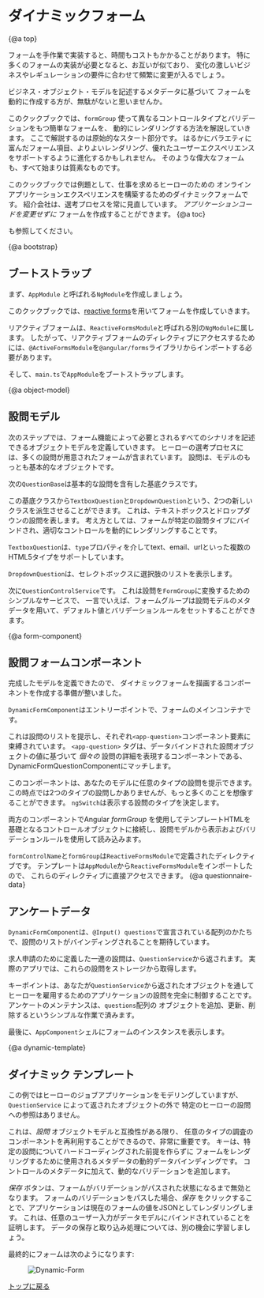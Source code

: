 # ダイナミックフォーム

{@a top}

フォームを手作業で実装すると、時間もコストもかかることがあります。
特に多くのフォームの実装が必要となると、お互いが似ており、
変化の激しいビジネスやレギュレーションの要件に合わせて頻繁に変更が入るでしょう｡

ビジネス・オブジェクト・モデルを記述するメタデータに基づいて
フォームを動的に作成する方が、無駄がないと思いませんか。

このクックブックでは、`formGroup` 使って異なるコントロールタイプとバリデーションをもつ簡単なフォームを、
動的にレンダリングする方法を解説していきます。
ここで解説するのは原始的なスタート部分です。
はるかにバラエティに富んだフォーム項目、よりよいレンダリング、優れたユーザーエクスペリエンスをサポートするように進化するかもしれません。
そのような偉大なフォームも、すべて始まりは質素なものです。

このクックブックでは例題として、仕事を求めるヒーローのための
オンラインアプリケーションエクスペリエンスを構築するためのダイナミックフォームです。
紹介会社は、選考プロセスを常に見直しています。
*アプリケーションコードを変更せずに* フォームを作成することができます。
{@a toc}

<live-example name="dynamic-form"></live-example> も参照してください。

{@a bootstrap}

## ブートストラップ

まず、`AppModule` と呼ばれる`NgModule`を作成しましょう。

このクックブックでは、[reactive forms](guide/reactive-forms)を用いてフォームを作成していきます。

リアクティブフォームは、`ReactiveFormsModule`と呼ばれる別の`NgModule`に属します。
したがって、リアクティブフォームのディレクティブにアクセスするためには、`@ActiveFormsModule`を`@angular/forms`ライブラリからインポートする必要があります。

そして、`main.ts`で`AppModule`をブートストラップします。


<code-tabs>

  <code-pane title="app.module.ts" path="dynamic-form/src/app/app.module.ts">

  </code-pane>

  <code-pane title="main.ts" path="dynamic-form/src/main.ts">

  </code-pane>

</code-tabs>


{@a object-model}

## 設問モデル

次のステップでは、フォーム機能によって必要とされるすべてのシナリオを記述できるオブジェクトモデルを定義していきます。
ヒーローの選考プロセスには、多くの設問が用意されたフォームが含まれています。
設問は、モデルのもっとも基本的なオブジェクトです。

次の`QuestionBase`は基本的な設問を含有した基底クラスです。


<code-example path="dynamic-form/src/app/question-base.ts" title="src/app/question-base.ts">

</code-example>



この基底クラスから`TextboxQuestion`と`DropdownQuestion`という、2つの新しいクラスを派生させることができます。
これは、テキストボックスとドロップダウンの設問を表します。
考え方としては、フォームが特定の設問タイプにバインドされ、適切なコントロールを動的にレンダリングすることです。

`TextboxQuestion`は、`type`プロパティを介してtext、email、urlといった複数のHTML5タイプをサポートしています。


<code-example path="dynamic-form/src/app/question-textbox.ts" title="src/app/question-textbox.ts" linenums="false">

</code-example>



`DropdownQuestion`は、セレクトボックスに選択肢のリストを表示します。


<code-example path="dynamic-form/src/app/question-dropdown.ts" title="src/app/question-dropdown.ts" linenums="false">

</code-example>



次に`QuestionControlService`です。
これは設問を`FormGroup`に変換するためのシンプルなサービスで、
一言でいえば、フォームグループは設問モデルのメタデータを用いて、デフォルト値とバリデーションルールをセットすることができます。


<code-example path="dynamic-form/src/app/question-control.service.ts" title="src/app/question-control.service.ts" linenums="false">

</code-example>

{@a form-component}

## 設問フォームコンポーネント
完成したモデルを定義できたので、
ダイナミックフォームを描画するコンポーネントを作成する準備が整いました。


`DynamicFormComponent`はエントリーポイントで、フォームのメインコンテナです。

<code-tabs>

  <code-pane title="dynamic-form.component.html" path="dynamic-form/src/app/dynamic-form.component.html">

  </code-pane>

  <code-pane title="dynamic-form.component.ts" path="dynamic-form/src/app/dynamic-form.component.ts">

  </code-pane>

</code-tabs>



これは設問のリストを提示し、それぞれ`<app-question>`コンポーネント要素に束縛されています。
`<app-question>` タグは、データバインドされた設問オブジェクトの値に基づいて _個々の_ 設問の詳細を表現するコンポーネントである、
DynamicFormQuestionComponentにマッチします。


<code-tabs>

  <code-pane title="dynamic-form-question.component.html" path="dynamic-form/src/app/dynamic-form-question.component.html">

  </code-pane>

  <code-pane title="dynamic-form-question.component.ts" path="dynamic-form/src/app/dynamic-form-question.component.ts">

  </code-pane>

</code-tabs>



このコンポーネントは、あなたのモデルに任意のタイプの設問を提示できます。
この時点では2つのタイプの設問しかありませんが、もっと多くのことを想像することができます。
`ngSwitch`は表示する設問のタイプを決定します。

両方のコンポーネントでAngular *formGroup* を使用してテンプレートHTMLを基礎となるコントロールオブジェクトに接続し、設問モデルから表示およびバリデーションルールを使用して読み込みます。

`formControlName`と`formGroup`は`ReactiveFormsModule`で定義されたディレクティブです。
テンプレートは`AppModule`から`ReactiveFormsModule`をインポートしたので、
これらのディレクティブに直接アクセスできます。
{@a questionnaire-data}

## アンケートデータ

`DynamicFormComponent`は、`@Input() questions`で宣言されている配列のかたちで、設問のリストがバインディングされることを期待しています。

 求人申請のために定義した一連の設問は、`QuestionService`から返されます。
 実際のアプリでは、これらの設問をストレージから取得します。

 キーポイントは、あなたが`QuestionService`から返されたオブジェクトを通して
 ヒーローを雇用するためのアプリケーションの設問を完全に制御することです。
 アンケートのメンテナンスは、`questions`配列の
 オブジェクトを追加、更新、削除するというシンプルな作業で済みます。


<code-example path="dynamic-form/src/app/question.service.ts" title="src/app/question.service.ts">

</code-example>



最後に、`AppComponent`シェルにフォームのインスタンスを表示します。


<code-example path="dynamic-form/src/app/app.component.ts" title="app.component.ts">

</code-example>

{@a dynamic-template}

## ダイナミック テンプレート
この例ではヒーローのジョブアプリケーションをモデリングしていますが、
`QuestionService` によって返されたオブジェクトの外で
特定のヒーローの設問への参照はありません。

これは、*設問* オブジェクトモデルと互換性がある限り、
任意のタイプの調査のコンポーネントを再利用することができるので、非常に重要です。
キーは、特定の設問についてハードコーディングされた前提を作らずに
フォームをレンダリングするために使用されるメタデータの動的データバインディングです。
コントロールのメタデータに加えて、動的なバリデーションを追加します。

*保存* ボタンは、フォームがバリデーションがパスされた状態になるまで無効となります。
フォームのバリデーションをパスした場合、*保存* をクリックすることで、アプリケーションは現在のフォームの値をJSONとしてレンダリングします。
これは、任意のユーザー入力がデータモデルにバインドされていることを証明します。
データの保存と取り込み処理については、別の機会に学習しましょう。


最終的にフォームは次のようになります:

<figure>
  <img src="generated/images/guide/dynamic-form/dynamic-form.png" alt="Dynamic-Form">
</figure>



[トップに戻る](guide/dynamic-form#top)
